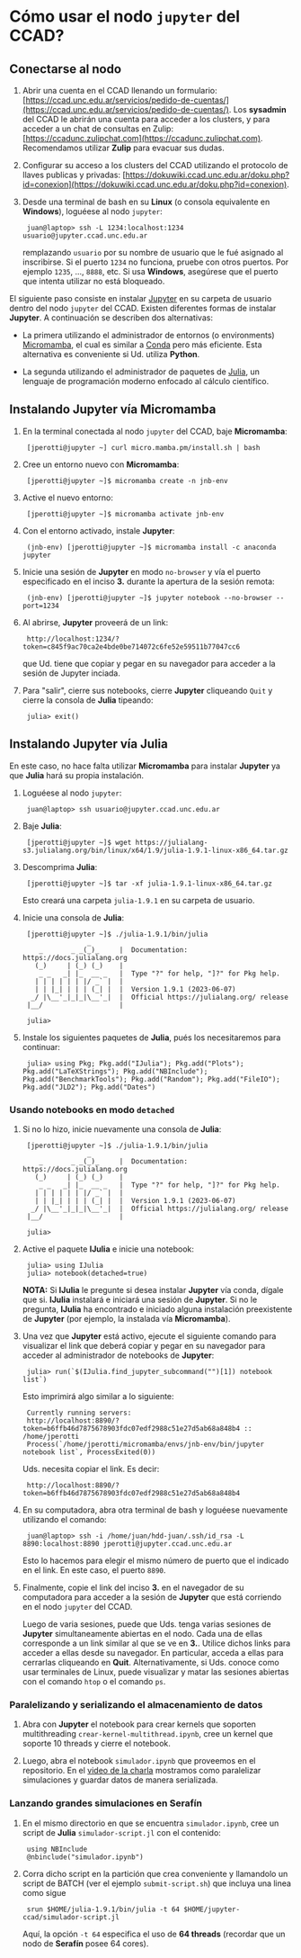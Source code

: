 # Cómo usar el nodo `jupyter` del CCAD?

## Conectarse al nodo

1. Abrir una cuenta en el CCAD llenando un formulario: [https://ccad.unc.edu.ar/servicios/pedido-de-cuentas/](https://ccad.unc.edu.ar/servicios/pedido-de-cuentas/). Los **sysadmin** del CCAD le abrirán una cuenta para acceder a los clusters, y para acceder a un chat de consultas en Zulip: [https://ccadunc.zulipchat.com](https://ccadunc.zulipchat.com). Recomendamos utilizar **Zulip** para evacuar sus dudas.

2. Configurar su acceso a los clusters del CCAD utilizando el protocolo de llaves publicas y privadas: [https://dokuwiki.ccad.unc.edu.ar/doku.php?id=conexion](https://dokuwiki.ccad.unc.edu.ar/doku.php?id=conexion).

3. Desde una terminal de bash en su **Linux** (o consola equivalente en **Windows**), loguéese al nodo `jupyter`:

        juan@laptop> ssh -L 1234:localhost:1234 usuario@jupyter.ccad.unc.edu.ar
        
    remplazando `usuario` por su nombre de usuario que le fué asignado al inscribirse. Si el puerto `1234` no funciona, pruebe con otros puertos. Por ejemplo `1235`, ..., `8888`, etc. Si usa **Windows**, asegúrese que el puerto que intenta utilizar no está bloqueado.

El siguiente paso consiste en instalar [Jupyter](https://jupyter.org/) en su carpeta de usuario dentro del nodo `jupyter` del CCAD. Existen diferentes formas de instalar **Jupyter**. A continuación se describen dos alternativas:

* La primera utilizando el administrador de entornos (o environments) [Micromamba](https://mamba.readthedocs.io/en/latest/index.html), el cual es similar a [Conda](https://docs.conda.io/en/latest/) pero más eficiente. Esta alternativa es conveniente si Ud. utiliza **Python**.

* La segunda utilizando el administrador de paquetes de [Julia](https://julialang.org/), un lenguaje de programación moderno enfocado al cálculo científico.
  
## Instalando Jupyter vía Micromamba
  
1. En la terminal conectada al nodo `jupyter` del CCAD, baje **Micromamba**:

        [jperotti@jupyter ~] curl micro.mamba.pm/install.sh | bash

2. Cree un entorno nuevo con **Micromamba**:

        [jperotti@jupyter ~]$ micromamba create -n jnb-env
        
3. Active el nuevo entorno:

        [jperotti@jupyter ~]$ micromamba activate jnb-env

4. Con el entorno activado, instale **Jupyter**:

        (jnb-env) [jperotti@jupyter ~]$ micromamba install -c anaconda jupyter      

5. Inicie una sesión de **Jupyter** en modo `no-browser` y vía el puerto especificado en el inciso **3.** durante la apertura de la sesión remota:

        (jnb-env) [jperotti@jupyter ~]$ jupyter notebook --no-browser --port=1234

6. Al abrirse, **Jupyter** proveerá de un link:

        http://localhost:1234/?token=c845f9ac70ca2e4bde0be714072c6fe52e59511b77047cc6
                           
    que Ud. tiene que copiar y pegar en su navegador para acceder a la sesión de Jupyter inciada.
    
6. Para "salir", cierre sus notebooks, cierre **Jupyter** cliqueando `Quit` y cierre la consola de **Julia** tipeando:

        julia> exit()   

## Instalando Jupyter vía Julia

En este caso, no hace falta utilizar **Micromamba** para instalar **Jupyter** ya que **Julia** hará su propia instalación.

1. Loguéese al nodo `jupyter`:

        juan@laptop> ssh usuario@jupyter.ccad.unc.edu.ar

2. Baje **Julia**:

        [jperotti@jupyter ~]$ wget https://julialang-s3.julialang.org/bin/linux/x64/1.9/julia-1.9.1-linux-x86_64.tar.gz

3. Descomprima **Julia**:

        [jperotti@jupyter ~]$ tar -xf julia-1.9.1-linux-x86_64.tar.gz
        
    Esto creará una carpeta `julia-1.9.1` en su carpeta de usuario.

4. Inicie una consola de **Julia**:

        [jperotti@jupyter ~]$ ./julia-1.9.1/bin/julia
                       _
           _       _ _(_)_     |  Documentation: https://docs.julialang.org
          (_)     | (_) (_)    |
           _ _   _| |_  __ _   |  Type "?" for help, "]?" for Pkg help.
          | | | | | | |/ _` |  |
          | | |_| | | | (_| |  |  Version 1.9.1 (2023-06-07)
         _/ |\__'_|_|_|\__'_|  |  Official https://julialang.org/ release
        |__/                   |

        julia>
        
5. Instale los siguientes paquetes de **Julia**, pués los necesitaremos para continuar:

        julia> using Pkg; Pkg.add("IJulia"); Pkg.add("Plots"); Pkg.add("LaTeXStrings"); Pkg.add("NBInclude"); Pkg.add("BenchmarkTools"); Pkg.add("Random"); Pkg.add("FileIO"); Pkg.add("JLD2"); Pkg.add("Dates")


### Usando notebooks en modo `detached`

1. Si no lo hizo, inicie nuevamente una consola de **Julia**:

        [jperotti@jupyter ~]$ ./julia-1.9.1/bin/julia
                       _
           _       _ _(_)_     |  Documentation: https://docs.julialang.org
          (_)     | (_) (_)    |
           _ _   _| |_  __ _   |  Type "?" for help, "]?" for Pkg help.
          | | | | | | |/ _` |  |
          | | |_| | | | (_| |  |  Version 1.9.1 (2023-06-07)
         _/ |\__'_|_|_|\__'_|  |  Official https://julialang.org/ release
        |__/                   |

        julia>

2. Active el paquete **IJulia** e inicie una notebook:

        julia> using IJulia
        julia> notebook(detached=true)
        
    **NOTA:** Si **IJulia** le pregunte si desea instalar **Jupyter** vía conda, dígale que si. **IJulia** instalará e iniciará una sesión de **Jupyter**. Si no le pregunta, **IJulia** ha encontrado e iniciado alguna instalación preexistente de **Jupyter** (por ejemplo, la instalada vía **Micromamba**).
        
3. Una vez que **Jupyter** está activo, ejecute el siguiente comando para visualizar el link que deberá copiar y pegar en su navegador para acceder al administrador de notebooks de **Jupyter**:
    
        julia> run(`$(IJulia.find_jupyter_subcommand("")[1]) notebook list`)
        
    Esto imprimirá algo similar a lo siguiente:        
        
        Currently running servers:
        http://localhost:8890/?token=b6ffb46d7875678903fdc07edf2988c51e27d5ab68a848b4 :: /home/jperotti
        Process(`/home/jperotti/micromamba/envs/jnb-env/bin/jupyter notebook list`, ProcessExited(0))

    Uds. necesita copiar el link. Es decir:
    
        http://localhost:8890/?token=b6ffb46d7875678903fdc07edf2988c51e27d5ab68a848b4
      
4. En su computadora, abra otra terminal de bash y loguéese nuevamente utilizando el comando:

        juan@laptop> ssh -i /home/juan/hdd-juan/.ssh/id_rsa -L 8890:localhost:8890 jperotti@jupyter.ccad.unc.edu.ar

    Esto lo hacemos para elegir el mismo número de puerto que el indicado en el link. En este caso, el puerto `8890`.
    
5. Finalmente, copie el link del inciso **3.** en el navegador de su computadora para acceder a la sesión de **Jupyter** que está corriendo en el nodo `jupyter` del CCAD. 

    Luego de varia sesiones, puede que Uds. tenga varias sesiones de **Jupyter** simultaneamente abiertas en el nodo. Cada una de ellas corresponde a un link similar al que se ve en **3.**. Utilice dichos links para acceder a ellas desde su navegador. En particular, acceda a ellas para cerrarlas cliqueando en **Quit**. Alternativamente, si Uds. conoce como usar terminales de Linux, puede visualizar y matar las sesiones abiertas con el comando `htop` o el comando `ps`.

### Paralelizando y serializando el almacenamiento de datos

1. Abra con **Jupyter** el notebook para crear kernels que soporten multithreading `crear-kernel-multithread.ipynb`, cree un kernel que soporte 10 threads y cierre el notebook.

2. Luego, abra el notebook `simulador.ipynb` que proveemos en el repositorio. En el [video de la charla](https://drive.google.com/file/d/13NVqKeXdZhRhCMvDj7SiIeu5KdoFYot4/view?usp=sharing) mostramos como paralelizar simulaciones y guardar datos de manera serializada.

### Lanzando grandes simulaciones en **Serafín**

1. En el mismo directorio en que se encuentra `simulador.ipynb`, cree un script de **Julia** `simulador-script.jl` con el contenido:

        using NBInclude
        @nbinclude("simulador.ipynb")

2. Corra dicho script en la partición que crea conveniente y llamandolo un script de BATCH (ver el ejemplo `submit-script.sh`) que incluya una linea como sigue

        srun $HOME/julia-1.9.1/bin/julia -t 64 $HOME/jupyter-ccad/simulador-script.jl
        
    Aquí, la opción `-t 64` especifica el uso de **64 threads** (recordar que un nodo de **Serafín** posee 64 cores).
